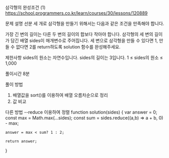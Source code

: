 삼각형의 완성조건 (1)
https://school.programmers.co.kr/learn/courses/30/lessons/120889

문제 설명
선분 세 개로 삼각형을 만들기 위해서는 다음과 같은 조건을 만족해야 합니다.

가장 긴 변의 길이는 다른 두 변의 길이의 합보다 작아야 합니다.
삼각형의 세 변의 길이가 담긴 배열 sides이 매개변수로 주어집니다. 세 변으로 삼각형을 만들 수 있다면 1, 만들 수 없다면 2를 return하도록 solution 함수를 완성해주세요.

제한사항
sides의 원소는 자연수입니다.
sides의 길이는 3입니다.
1 ≤ sides의 원소 ≤ 1,000

풀이시간
8분

풀이 방법

1. 배열값을 sort()를 이용하여 배열 오름차순으로 정리
2. 값 비교

다른 방법
--reduce 이용하여 정렬
function solution(sides) {
var answer = 0;
const max = Math.max(...sides);
const sum = sides.reduce((a,b) => a + b, 0) - max;

    answer = max < sum? 1 : 2;

    return answer;

}
